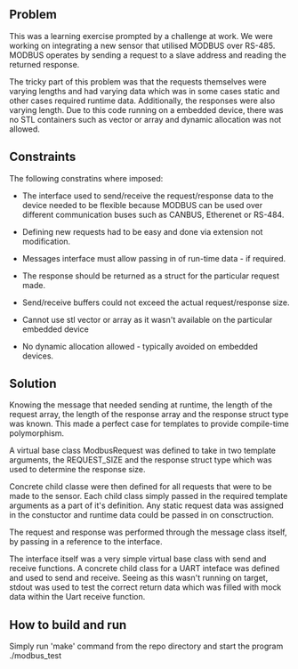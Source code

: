 ## Problem
This was a learning exercise prompted by a challenge at work. We were working on 
integrating a new sensor that utilised MODBUS over RS-485. MODBUS operates by sending 
a request to a slave address and reading the returned response.

The tricky part of this problem was that the requests themselves were varying
lengths and had varying data which was in some cases static and other cases
required runtime data. Additionally, the responses were also varying length.
Due to this code running on a embedded device, there was no STL containers
such as vector or array and dynamic allocation was not allowed.

## Constraints
The following constratins where imposed:
- The interface used to send/receive the request/response data to the device needed to be flexible
because MODBUS can be used over different communication buses such as CANBUS, Etherenet or RS-484.

- Defining new requests had to be easy and done via extension not modification. 

- Messages interface must allow passing in of run-time data - if required.

- The response should be returned as a struct for the particular request made.

- Send/receive buffers could not exceed the actual request/response size.

- Cannot use stl vector or array as it wasn't available on the particular embedded device

- No dynamic allocation allowed - typically avoided on embedded devices.

## Solution
Knowing the message that needed sending at runtime, the length of the request array,
the length of the response array and the response struct type was known. This made
a perfect case for templates to provide compile-time polymorphism. 

A virtual base class ModbusRequest was defined to take in two template arguments,
the REQUEST_SIZE and the response struct type which was used to determine the response size.

Concrete child classe were then defined for all requests that were to be made to 
the sensor. Each child class simply passed in the required template arguments as a
part of it's definition. Any static request data was assigned in the constuctor
and runtime data could be passed in on consctruction.

The request and response was performed through the message class itself,
by passing in a reference to the interface. 

The interface itself was a very simple virtual base class with send and receive 
functions. A concrete child class for a UART inteface was defined and used
to send and receive. Seeing as this wasn't running on target, stdout was used
to test the correct return data which was filled with mock data within the Uart 
receive function.

## How to build and run
Simply run 'make' command from the repo directory and start the program ./modbus_test


